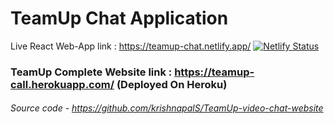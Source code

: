 # TeamUp Chat Application

Live React Web-App link : https://teamup-chat.netlify.app/ 
[![Netlify Status](https://api.netlify.com/api/v1/badges/384bb96d-b684-4fb4-ae52-947e32c9eb9f/deploy-status)](https://app.netlify.com/sites/teamup-chat/deploys)









### TeamUp Complete Website link : https://teamup-call.herokuapp.com/  (Deployed On Heroku)
###### Source code - https://github.com/krishnapalS/TeamUp-video-chat-website
